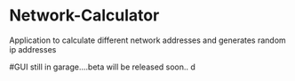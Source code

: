 # Network-Calculator
Application to calculate different network addresses and generates random ip addresses

#GUI still in garage....beta will be released soon..
d
